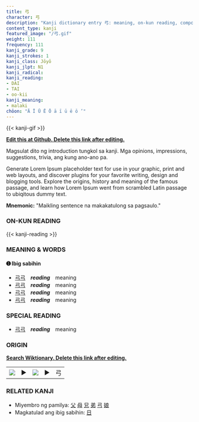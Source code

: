 ```yaml
---
title: 弓
character: 弓
description: "Kanji dictionary entry 弓: meaning, on-kun reading, compounds, origin, related kanji"
content_type: kanji
featured_image: "/弓.gif"
weight: 111
frequency: 111
kanji_grade: 9
kanji_strokes: 1
kanji_class: Jōyō
kanji_jlpt: N1
kanji_radical: 
kanji_reading: 
- DAI
- TAI
- oo-kii
kanji_meaning:
- malaki
chōon: "Ā Ī Ū Ē Ō ā ī ū ē ō ’"
---
```

[//]: # (Don't edit the line below. Kanji animated GIF code is automatically generated.)
{{< kanji-gif >}}

[//]: # (Edit below this line.)

**[Edit this at Github. Delete this link after editing.](https://github.com/tim0g/tim/tree/main/content/kanji/弓/index.md)**

Magsulat dito ng introduction tungkol sa kanji. Mga opinions, impressions, suggestions, trivia, ang kung ano-ano pa.

Generate Lorem Ipsum placeholder text for use in your graphic, print and web layouts, and discover plugins for your favorite writing, design and blogging tools. Explore the origins, history and meaning of the famous passage, and learn how Lorem Ipsum went from scrambled Latin passage to ubiqitous dummy text.
 
**Mnemonic:** "Maikling sentence na makakatulong sa pagsaulo."

### ON-KUN READING

[//]: # (Don't edit the line below. ON-KUN READING code is automatically generated.)
{{< kanji-reading >}}

### MEANING & WORDS

#### ➊ **Ibig sabihin**
  - [弓](../弓)[弓](../弓)　***reading***　meaning
  - [弓](../弓)[弓](../弓)　***reading***　meaning
  - [弓](../弓)[弓](../弓)　***reading***　meaning
  - [弓](../弓)[弓](../弓)　***reading***　meaning

### SPECIAL READING
  - [弓](../弓)[弓](../弓)　***reading***　meaning

### ORIGIN

**[Search Wiktionary. Delete this link after editing.](https://wiktionary.org/wiki/弓)**
<table class="kanji-table"><tr><td>
<img src="60px-弓-bronze.svg.png">
</td><td>▶</td><td>
<img src="60px-弓-oracle.svg.png">
</td><td>▶</td>
<td class="kanji-origin">弓</td>
</tr></table>

### RELATED KANJI
- Miyembro ng pamilya: [父](../父) [母](../母) [兄](../兄) [弟](../弟) [弓](../弓) [娘](../娘)
- Magkatulad ang ibig sabihin: [日](../日)
